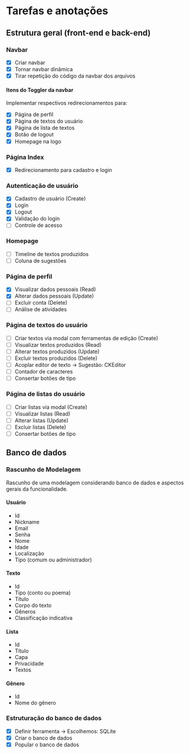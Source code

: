 # Tarefas e anotações

## Estrutura geral (front-end e back-end)

### Navbar

- [X] Criar navbar
- [X] Tornar navbar dinâmica
- [X] Tirar repetição do código da navbar dos arquivos

#### Itens do Toggler da navbar

Implementar respectivos redirecionamentos para:

- [X] Página de perfil
- [X] Página de textos do usuário
- [X] Página de lista de textos
- [X] Botão de logout
- [X] Homepage na logo

### Página Index
- [X] Redirecionamento para cadastro e login

### Autenticação de usuário
- [X] Cadastro de usuário (Create)
- [X] Login
- [X] Logout
- [X] Validação do login
- [ ] Controle de acesso

### Homepage
- [ ] Timeline de textos produzidos
- [ ] Coluna de sugestões

### Página de perfil
- [X] Visualizar dados pessoais (Read)
- [X] Alterar dados pessoais (Update)
- [ ] Excluir conta (Delete)
- [ ] Análise de atividades

### Página de textos do usuário
- [ ] Criar textos via modal com ferramentas de edição (Create)
- [ ] Visualizar textos produzidos (Read)
- [ ] Alterar textos produzidos (Update)
- [ ] Excluir textos produzidos (Delete)
- [ ] Acoplar editor de texto -> Sugestão: CKEditor
- [ ] Contador de caracteres
- [ ] Consertar botões de tipo

### Página de listas do usuário
- [ ] Criar listas via modal (Create)
- [ ] Visualizar listas (Read)
- [ ] Alterar listas (Update)
- [ ] Excluir listas (Delete)
- [ ] Consertar botões de tipo

## Banco de dados

### Rascunho de Modelagem

Rascunho de uma modelagem considerando banco de dados e aspectos gerais da funcionalidade.

#### Usuário
- Id
- Nickname
- Email
- Senha
- Nome
- Idade
- Localização
- Tipo (comum ou administrador)

#### Texto
- Id
- Tipo (conto ou poema)
- Título
- Corpo do texto
- Gêneros
- Classificação indicativa

#### Lista
- Id
- Título
- Capa
- Privacidade
- Textos

#### Gênero
- Id
- Nome do gênero

### Estruturação do banco de dados
- [X] Definir ferramenta -> Escolhemos: SQLite
- [X] Criar o banco de dados
- [X] Popular o banco de dados
